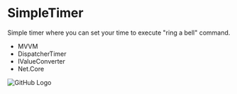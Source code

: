 # SimpleTimer
Simple timer where you can set your time to execute "ring a bell" command. 

* MVVM
* DispatcherTimer
* IValueConverter
* Net.Core

![GitHub Logo](https://user-images.githubusercontent.com/72302395/100981765-e7a57180-354f-11eb-9acb-bca2eea15e15.png)


